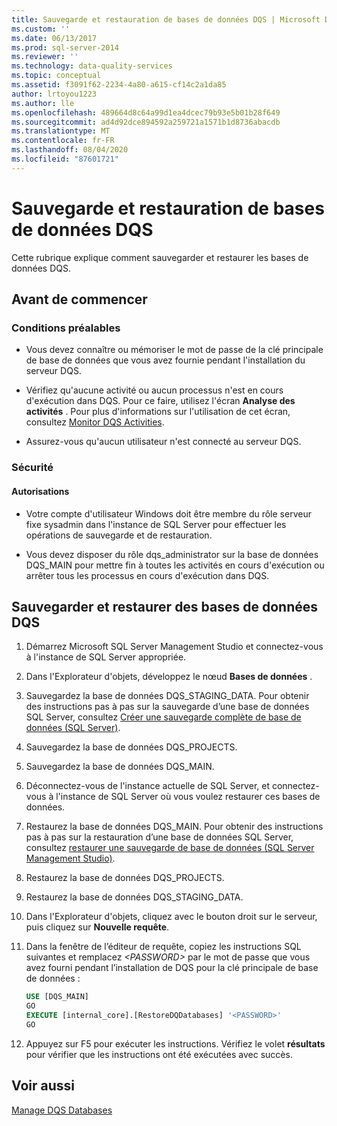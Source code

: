 ```yaml
---
title: Sauvegarde et restauration de bases de données DQS | Microsoft Docs
ms.custom: ''
ms.date: 06/13/2017
ms.prod: sql-server-2014
ms.reviewer: ''
ms.technology: data-quality-services
ms.topic: conceptual
ms.assetid: f3091f62-2234-4a80-a615-cf14c2a1da85
author: lrtoyou1223
ms.author: lle
ms.openlocfilehash: 489664d8c64a99d1ea4dcec79b93e5b01b28f649
ms.sourcegitcommit: ad4d92dce894592a259721a1571b1d8736abacdb
ms.translationtype: MT
ms.contentlocale: fr-FR
ms.lasthandoff: 08/04/2020
ms.locfileid: "87601721"
---
```

# <a name="backing-up-and-restoring-dqs-databases"></a>Sauvegarde et restauration de bases de données DQS
  Cette rubrique explique comment sauvegarder et restaurer les bases de données DQS.  
  
##  <a name="before-you-begin"></a><a name="BeforeYouBegin"></a> Avant de commencer  
  
###  <a name="prerequisites"></a><a name="Prerequisites"></a> Conditions préalables  
  
-   Vous devez connaître ou mémoriser le mot de passe de la clé principale de base de données que vous avez fournie pendant l'installation du serveur DQS.  
  
-   Vérifiez qu'aucune activité ou aucun processus n'est en cours d'exécution dans DQS. Pour ce faire, utilisez l'écran **Analyse des activités** . Pour plus d'informations sur l'utilisation de cet écran, consultez [Monitor DQS Activities](../../2014/data-quality-services/monitor-dqs-activities.md).  
  
-   Assurez-vous qu'aucun utilisateur n'est connecté au serveur DQS.  
  
###  <a name="security"></a><a name="Security"></a> Sécurité  
  
####  <a name="permissions"></a><a name="Permissions"></a> Autorisations  
  
-   Votre compte d'utilisateur Windows doit être membre du rôle serveur fixe sysadmin dans l'instance de SQL Server pour effectuer les opérations de sauvegarde et de restauration.  
  
-   Vous devez disposer du rôle dqs_administrator sur la base de données DQS_MAIN pour mettre fin à toutes les activités en cours d'exécution ou arrêter tous les processus en cours d'exécution dans DQS.  
  
##  <a name="backup-and-restore-dqs-databases"></a><a name="BackupRestore"></a>Sauvegarder et restaurer des bases de données DQS  
  
1.  Démarrez Microsoft SQL Server Management Studio et connectez-vous à l'instance de SQL Server appropriée.  
  
2.  Dans l'Explorateur d'objets, développez le nœud **Bases de données** .  
  
3.  Sauvegardez la base de données DQS_STAGING_DATA. Pour obtenir des instructions pas à pas sur la sauvegarde d’une base de données SQL Server, consultez [Créer une sauvegarde complète de base de données &#40;SQL Server&#41;](../relational-databases/backup-restore/create-a-full-database-backup-sql-server.md).  
  
4.  Sauvegardez la base de données DQS_PROJECTS.  
  
5.  Sauvegardez la base de données DQS_MAIN.  
  
6.  Déconnectez-vous de l'instance actuelle de SQL Server, et connectez-vous à l'instance de SQL Server où vous voulez restaurer ces bases de données.  
  
7.  Restaurez la base de données DQS_MAIN. Pour obtenir des instructions pas à pas sur la restauration d’une base de données SQL Server, consultez [restaurer une sauvegarde de base de données &#40;SQL Server Management Studio&#41;](../relational-databases/backup-restore/restore-a-database-backup-using-ssms.md).  
  
8.  Restaurez la base de données DQS_PROJECTS.  
  
9. Restaurez la base de données DQS_STAGING_DATA.  
  
10. Dans l'Explorateur d'objets, cliquez avec le bouton droit sur le serveur, puis cliquez sur **Nouvelle requête**.  
  
11. Dans la fenêtre de l’éditeur de requête, copiez les instructions SQL suivantes et remplacez *\<PASSWORD>* par le mot de passe que vous avez fourni pendant l’installation de DQS pour la clé principale de base de données :  
  
    ```sql  
    USE [DQS_MAIN]  
    GO  
    EXECUTE [internal_core].[RestoreDQDatabases] '<PASSWORD>'  
    GO  
    ```  
  
12. Appuyez sur F5 pour exécuter les instructions. Vérifiez le volet **résultats** pour vérifier que les instructions ont été exécutées avec succès.  
  
## <a name="see-also"></a>Voir aussi  
 [Manage DQS Databases](../../2014/data-quality-services/manage-dqs-databases.md)  
  
  
